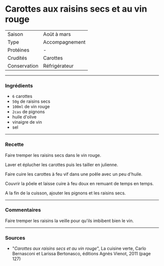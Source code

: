# Carottes aux raisins secs et au vin rouge

| | |
|:---|:---|
| Saison | Août à mars |
| Type | Accompagnement |
| Protéines | - |
| Crudités | Carottes |
| Conservation | Réfrigérateur |

---

### Ingrédients

* `6` carottes
* `50g` de raisins secs
* `100ml` de vin rouge
* `2cas` de pignons
* huile d'olive
* vinaigre de vin
* sel

---

### Recette

Faire tremper les raisins secs dans le vin rouge.

Laver et éplucher les carottes puis les tailler en julienne.

Faire cuire les carottes à feu vif dans une poêle avec un peu d'huile.

Couvrir la pôele et laisse cuire à feu doux en remuant de temps en temps.

A la fin de la cuisson, ajouter les pignons et les raisins secs.

---

### Commentaires

Faire tremper les raisins la veille pour qu'ils imbibent bien le vin.

---

### Sources

* "*Carottes aux raisins secs et au vin rouge*", La cuisine verte, Carlo Bernasconi et Larissa Bertonasco, éditions Agnès Vienot, 2011 (page 127)
